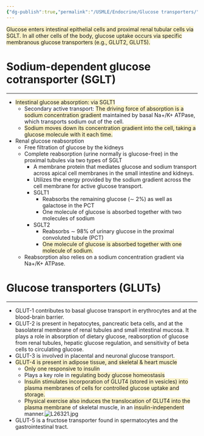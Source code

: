 ```yaml
---
{"dg-publish":true,"permalink":"/USMLE/Endocrine/Glucose transporters/"}
---
```


<span style="background:rgba(240, 200, 0, 0.2)">Glucose enters intestinal epithelial cells and proximal renal tubular cells via SGLT. In all other cells of the body, glucose uptake occurs via specific membranous glucose transporters (e.g., GLUT2, GLUT5).</span>
# Sodium-dependent glucose cotransporter (SGLT)
---
- <span style="background:rgba(240, 200, 0, 0.2)">Intestinal glucose absorption: via SGLT1 </span>
	- Secondary active transport: <span style="background:rgba(240, 200, 0, 0.2)">The driving force of absorption is a sodium concentration gradient</span> maintained by basal Na+/K+ ATPase, which transports sodium out of the cell.
	- <span style="background:rgba(240, 200, 0, 0.2)">Sodium moves down its concentration gradient into the cell, taking a glucose molecule with it each time.</span>
- Renal glucose reabsorption 
	- Free filtration of glucose by the kidneys
	- Complete reabsorption (urine normally is glucose-free) in the proximal tubules via two types of SGLT 
		- A membrane protein that mediates glucose and sodium transport across apical cell membranes in the small intestine and kidneys.
		- Utilizes the energy provided by the sodium gradient across the cell membrane for active glucose transport.
		- SGLT1
			- Reabsorbs the remaining glucose (∼ 2%) as well as galactose in the PCT
			- One molecule of glucose is absorbed together with two molecules of sodium
		- SGLT2
			- Reabsorbs ∼ 98% of urinary glucose in the proximal convoluted tubule (PCT)
			- <span style="background:rgba(240, 200, 0, 0.2)">One molecule of glucose is absorbed together with one molecule of sodium.</span>
	- Reabsorption also relies on a sodium concentration gradient via Na+/K+ ATPase.
# Glucose transporters (GLUTs)
---
- GLUT-1 contributes to basal glucose transport in erythrocytes and at the blood-brain barrier.
- GLUT-2 is present in hepatocytes, pancreatic beta cells, and at the basolateral membrane of renal tubules and small intestinal mucosa.  It plays a role in absorption of dietary glucose, reabsorption of glucose from renal tubules, hepatic glucose regulation, and sensitivity of beta cells to circulating glucose.
- GLUT-3 is involved in placental and neuronal glucose transport.
- <span style="background:rgba(240, 200, 0, 0.2)">GLUT-4 is present in adipose tissue, and skeletal & heart muscle</span>
	- <span style="background:rgba(240, 200, 0, 0.2)">Only one responsive to insulin</span>
	- Plays a key role in <span style="background:rgba(240, 200, 0, 0.2)">regulating body glucose homeostasis</span>
	- <span style="background:rgba(240, 200, 0, 0.2)">Insulin stimulates incorporation of GLUT4 (stored in vesicles) into plasma membranes of cells for controlled glucose uptake and storage. </span>
	- <span style="background:rgba(240, 200, 0, 0.2)">Physical exercise also induces the translocation of GLUT4 into the plasma membrane</span> of skeletal muscle, in an <span style="background:rgba(240, 200, 0, 0.2)">insulin-independent</span> manner.![L26321.jpg](/img/user/appendix/L26321.jpg)
- GLUT-5 is a fructose transporter found in spermatocytes and the gastrointestinal tract.
